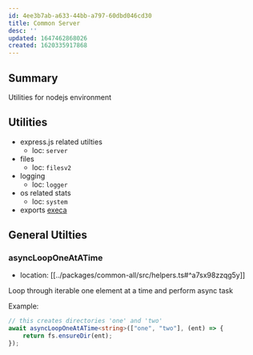 ```yaml
---
id: 4ee3b7ab-a633-44bb-a797-60dbd046cd30
title: Common Server
desc: ''
updated: 1647462868026
created: 1620335917868
---
```


## Summary

Utilities for nodejs environment

## Utilities
- express.js related utilties
    - loc: `server`
- files
    - loc: `filesv2`
- logging
    - loc: `logger`
- os related stats
    - loc: `system`
- exports [execa](https://github.com/sindresorhus/execa)

## General Utilties

### asyncLoopOneAtATime
- location: [[../packages/common-all/src/helpers.ts#^a7sx98zzqg5y]]

Loop through iterable one element at a time and perform async task

Example:
```ts
// this creates directories 'one' and 'two' 
await asyncLoopOneAtATime<string>(["one", "two"], (ent) => {
    return fs.ensureDir(ent);
});
```